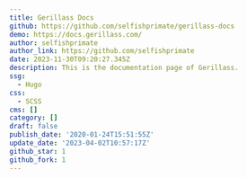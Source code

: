 ```yaml
---
title: Gerillass Docs
github: https://github.com/selfishprimate/gerillass-docs
demo: https://docs.gerillass.com/
author: selfishprimate
author_link: https://github.com/selfishprimate
date: 2023-11-30T09:20:27.345Z
description: This is the documentation page of Gerillass.
ssg:
  - Hugo
css:
  - SCSS
cms: []
category: []
draft: false
publish_date: '2020-01-24T15:51:55Z'
update_date: '2023-04-02T10:57:17Z'
github_star: 1
github_fork: 1
---
```

